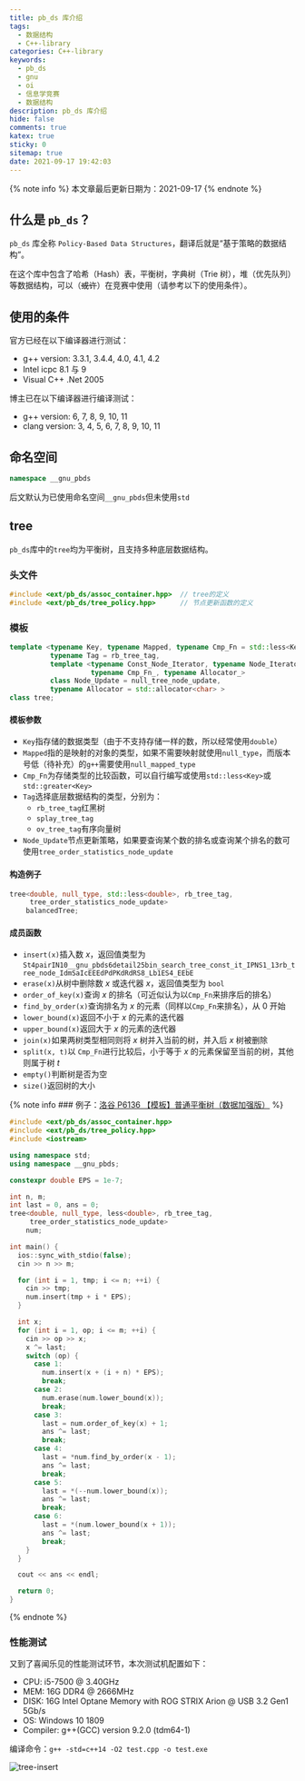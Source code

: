 ```yaml
---
title: pb_ds 库介绍
tags:
  - 数据结构
  - C++-library
categories: C++-library
keywords:
  - pb_ds
  - gnu
  - oi
  - 信息学竞赛
  - 数据结构
description: pb_ds 库介绍
hide: false
comments: true
katex: true
sticky: 0
sitemap: true
date: 2021-09-17 19:42:03
---
```


{% note info %}
本文章最后更新日期为：2021-09-17
{% endnote %}

## 什么是 `pb_ds`？

`pb_ds` 库全称 `Policy-Based Data Structures`，翻译后就是“基于策略的数据结构”。

在这个库中包含了哈希（Hash）表，平衡树，字典树（Trie 树），堆（优先队列）等数据结构，可以（~~或许~~）在竞赛中使用（请参考以下的使用条件）。

## 使用的条件

官方已经在以下编译器进行测试：

- g++ version: 3.3.1, 3.4.4, 4.0, 4.1, 4.2
- Intel icpc 8.1 与 9
- Visual C++ .Net 2005

博主已在以下编译器进行编译测试：

- g++ version: 6, 7, 8, 9, 10, 11
- clang version: 3, 4, 5, 6, 7, 8, 9, 10, 11

## 命名空间

```cpp
namespace __gnu_pbds
```

后文默认为已使用命名空间`__gnu_pbds`但未使用`std`

## tree

`pb_ds`库中的`tree`均为平衡树，且支持多种底层数据结构。

### 头文件

```cpp
#include <ext/pb_ds/assoc_container.hpp>  // tree的定义
#include <ext/pb_ds/tree_policy.hpp>      // 节点更新函数的定义
```

### 模板

```cpp
template <typename Key, typename Mapped, typename Cmp_Fn = std::less<Key>,
          typename Tag = rb_tree_tag,
          template <typename Const_Node_Iterator, typename Node_Iterator,
                    typename Cmp_Fn_, typename Allocator_>
          class Node_Update = null_tree_node_update,
          typename Allocator = std::allocator<char> >
class tree;
```

#### 模板参数

- `Key`指存储的数据类型（由于不支持存储一样的数，所以经常使用`double`）
- `Mapped`指的是映射的对象的类型，如果不需要映射就使用`null_type`，而版本号低（待补充）的`g++`需要使用`null_mapped_type`
- `Cmp_Fn`为存储类型的比较函数，可以自行编写或使用`std::less<Key>`或`std::greater<Key>`
- `Tag`选择底层数据结构的类型，分别为：
  - `rb_tree_tag`红黑树
  - `splay_tree_tag`
  - `ov_tree_tag`有序向量树
- `Node_Update`节点更新策略，如果要查询某个数的排名或查询某个排名的数可使用`tree_order_statistics_node_update`

#### 构造例子

```cpp
tree<double, null_type, std::less<double>, rb_tree_tag,
     tree_order_statistics_node_update>
    balancedTree;
```

#### 成员函数

- `insert(x)`插入数 $x$，返回值类型为 `St4pairIN10__gnu_pbds6detail25bin_search_tree_const_it_IPNS1_13rb_tree_node_IdmSaIcEEEdPdPKdRdRS8_Lb1ES4_EEbE `
- `erase(x)`从树中删除数 $x$ 或迭代器 $x$，返回值类型为 `bool`
- `order_of_key(x)`查询 $x$ 的排名（可近似认为以`Cmp_Fn`来排序后的排名）
- `find_by_order(x)`查询排名为 $x$ 的元素（同样以`Cmp_Fn`来排名），从 $0$ 开始
- `lower_bound(x)`返回不小于 $x$ 的元素的迭代器
- `upper_bound(x)`返回大于 $x$ 的元素的迭代器
- `join(x)`如果两树类型相同则将 $x$ 树并入当前的树，并入后 $x$ 树被删除
- `split(x, t)`以 `Cmp_Fn`进行比较后，小于等于 $x$ 的元素保留至当前的树，其他则属于树 $t$
- `empty()`判断树是否为空
- `size()`返回树的大小

{% note info ### 例子：[洛谷 P6136 【模板】普通平衡树（数据加强版）](https://www.luogu.com.cn/problem/P6136) %}

```cpp
#include <ext/pb_ds/assoc_container.hpp>
#include <ext/pb_ds/tree_policy.hpp>
#include <iostream>

using namespace std;
using namespace __gnu_pbds;

constexpr double EPS = 1e-7;

int n, m;
int last = 0, ans = 0;
tree<double, null_type, less<double>, rb_tree_tag,
     tree_order_statistics_node_update>
    num;

int main() {
  ios::sync_with_stdio(false);
  cin >> n >> m;

  for (int i = 1, tmp; i <= n; ++i) {
    cin >> tmp;
    num.insert(tmp + i * EPS);
  }

  int x;
  for (int i = 1, op; i <= m; ++i) {
    cin >> op >> x;
    x ^= last;
    switch (op) {
      case 1:
        num.insert(x + (i + n) * EPS);
        break;
      case 2:
        num.erase(num.lower_bound(x));
        break;
      case 3:
        last = num.order_of_key(x) + 1;
        ans ^= last;
        break;
      case 4:
        last = *num.find_by_order(x - 1);
        ans ^= last;
        break;
      case 5:
        last = *(--num.lower_bound(x));
        ans ^= last;
        break;
      case 6:
        last = *(num.lower_bound(x + 1));
        ans ^= last;
        break;
    }
  }

  cout << ans << endl;

  return 0;
}

```

{% endnote %}

### 性能测试

又到了喜闻乐见的性能测试环节，本次测试机配置如下：

- CPU: i5-7500 @ 3.40GHz
- MEM: 16G DDR4 @ 2666MHz
- DISK: 16G Intel Optane Memory with ROG STRIX Arion @ USB 3.2 Gen1 5Gb/s
- OS: Windows 10 1809
- Compiler: g++(GCC) version 9.2.0 (tdm64-1)

编译命令：`g++ -std=c++14 -O2 test.cpp -o test.exe`

![tree-insert](https://cdn-bmyjacks-io.oss-cn-shenzhen.aliyuncs.com/img/pb_ds-library/tree-insert.png?x-oss-process=style/img)
